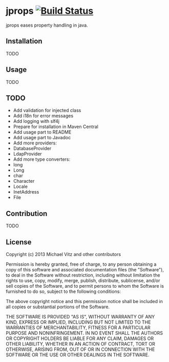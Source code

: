 # jprops [![Build Status](https://travis-ci.org/mvitz/jprops.png)](https://travis-ci.org/mvitz/jprops)
jprops eases property handling in java.

## Installation
TODO

## Usage
TODO

## TODO
- Add validation for injected class
- Add i18n for error messages
- Add logging with slf4j
- Prepare for installation in Maven Central
- Add usage part to README
- Add usage part to Javadoc
- Add more providers:
 - DatabaseProvider
 - LdapProvider
- Add more type converters:
 - long
 - Long
 - char
 - Character
 - Locale
 - InetAddress
 - File

## Contribution
TODO

## License
Copyright (c) 2013 Michael Vitz and other contributors

Permission is hereby granted, free of charge, to any person obtaining a copy of
this software and associated documentation files (the "Software"), to deal in
the Software without restriction, including without limitation the rights to
use, copy, modify, merge, publish, distribute, sublicense, and/or sell copies
of the Software, and to permit persons to whom the Software is furnished to do
so, subject to the following conditions:

The above copyright notice and this permission notice shall be included in all
copies or substantial portions of the Software.

THE SOFTWARE IS PROVIDED "AS IS", WITHOUT WARRANTY OF ANY KIND, EXPRESS OR
IMPLIED, INCLUDING BUT NOT LIMITED TO THE WARRANTIES OF MERCHANTABILITY,
FITNESS FOR A PARTICULAR PURPOSE AND NONINFRINGEMENT. IN NO EVENT SHALL THE
AUTHORS OR COPYRIGHT HOLDERS BE LIABLE FOR ANY CLAIM, DAMAGES OR OTHER
LIABILITY, WHETHER IN AN ACTION OF CONTRACT, TORT OR OTHERWISE, ARISING FROM,
OUT OF OR IN CONNECTION WITH THE SOFTWARE OR THE USE OR OTHER DEALINGS IN THE
SOFTWARE.